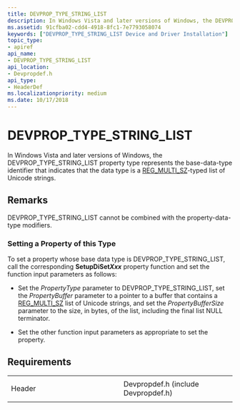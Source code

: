 ```yaml
---
title: DEVPROP_TYPE_STRING_LIST
description: In Windows Vista and later versions of Windows, the DEVPROP_TYPE_STRING_LIST property type represents the base-data-type identifier that indicates that the data type is a [REG_MULTI_SZ](https://docs.microsoft.com/windows/desktop/SysInfo/registry-value-types)-typed list of Unicode strings.
ms.assetid: 91cfba02-cdd4-4918-8fc1-7e7793058074
keywords: ["DEVPROP_TYPE_STRING_LIST Device and Driver Installation"]
topic_type:
- apiref
api_name:
- DEVPROP_TYPE_STRING_LIST
api_location:
- Devpropdef.h
api_type:
- HeaderDef
ms.localizationpriority: medium
ms.date: 10/17/2018
---
```


# DEVPROP_TYPE_STRING_LIST


In Windows Vista and later versions of Windows, the DEVPROP_TYPE_STRING_LIST property type represents the base-data-type identifier that indicates that the data type is a [REG_MULTI_SZ](https://docs.microsoft.com/windows/desktop/SysInfo/registry-value-types)-typed list of Unicode strings.

Remarks
-------

DEVPROP_TYPE_STRING_LIST cannot be combined with the property-data-type modifiers.

### Setting a Property of this Type

To set a property whose base data type is DEVPROP_TYPE_STRING_LIST, call the corresponding **SetupDiSet*Xxx*** property function and set the function input parameters as follows:

-   Set the *PropertyType* parameter to DEVPROP_TYPE_STRING_LIST, set the *PropertyBuffer* parameter to a pointer to a buffer that contains a [REG_MULTI_SZ](https://docs.microsoft.com/windows/desktop/SysInfo/registry-value-types) list of Unicode strings, and set the *PropertyBufferSize* parameter to the size, in bytes, of the list, including the final list NULL terminator.

-   Set the other function input parameters as appropriate to set the property.

Requirements
------------

<table>
<colgroup>
<col width="50%" />
<col width="50%" />
</colgroup>
<tbody>
<tr class="odd">
<td align="left"><p>Header</p></td>
<td align="left">Devpropdef.h (include Devpropdef.h)</td>
</tr>
</tbody>
</table>

 

 





